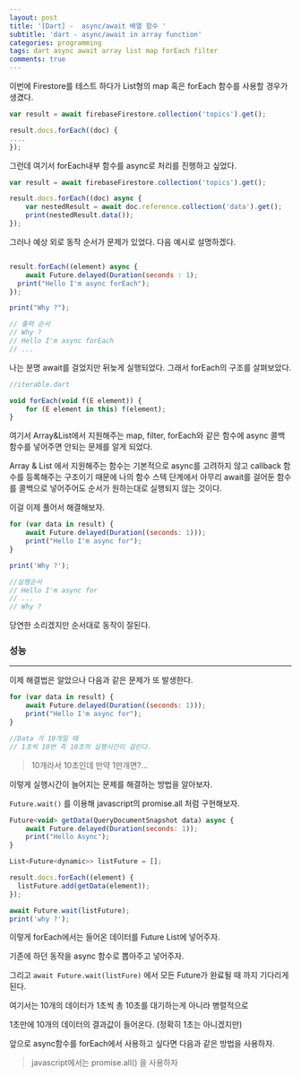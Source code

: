 ```yaml
---
layout: post
title: '[Dart] -  async/await 배열 함수 '
subtitle: 'dart - async/await in array function'
categories: programming
tags: dart async await array list map forEach filter 
comments: true
---
```


이번에 Firestore를 테스트 하다가 List형의 map 혹은 forEach 함수를 사용할 경우가 생겼다.

```jsx
var result = await firebaseFirestore.collection('topics').get();

result.docs.forEach((doc) {
....
});
```

그런데 여기서 forEach내부 함수를 async로 처리를 진행하고 싶었다.

```jsx
var result = await firebaseFirestore.collection('topics').get();

result.docs.forEach((doc) async {
	var nestedResult = await doc.reference.collection('data').get();
	print(nestedResult.data());
});
```

그러나 예상 외로 동작 순서가 문제가 있었다.
다음 예시로 설명하겠다.

```jsx

result.forEach((element) async {
	await Future.delayed(Duration(seconds : 1);
  print("Hello I'm async forEach");
});

print("Why ?");

// 출력 순서
// Why ?
// Hello I'm async forEach
// ...
```

나는 분명 await를 걸었지만 뒤늦게 실행되었다.
그래서 forEach의 구조를 살펴보았다.

```jsx
//iterable.dart

void forEach(void f(E element)) {
    for (E element in this) f(element);
}
```

여기서 Array&List에서 지원해주는 map, filter, forEach와 같은 함수에 async 콜백 함수를 넣어주면 안되는 문제를 알게 되었다.

Array & List 에서 지원해주는 함수는 기본적으로 async를 고려하지 않고 callback 함수를 등록해주는 구조이기 때문에 나의 함수 스텍 단계에서 아무리 await를 걸어둔 함수를 콜백으로 넣어주어도 순서가 원하는대로 실행되지 않는 것이다.

이걸 이제 풀어서 해결해보자.

```jsx
for (var data in result) {
	await Future.delayed(Duration((seconds: 1)));
	print("Hello I'm async for");
}

print('Why ?');

//실행순서
// Hello I'm async for
// ...
// Why ?
```

당연한 소리겠지만 순서대로 동작이 잘된다.

### 성능

---

이제 해결법은 알았으나 다음과 같은 문제가 또 발생한다.

```jsx
for (var data in result) {
	await Future.delayed(Duration((seconds: 1)));
	print("Hello I'm async for");
}

//Data 가 10개일 때
// 1초씩 10번 즉 10초의 실행시간이 걸린다.
```

> 10개라서 10초인데 만약 1만개면?...

이렇게 실행시간이 늘어지는 문제를 해결하는 방법을 알아보자.

`Future.wait()` 를 이용해 javascript의 promise.all 처럼 구현해보자.

```jsx
Future<void> getData(QueryDocumentSnapshot data) async {
    await Future.delayed(Duration(seconds: 1));
    print("Hello Async");
}

List<Future<dynamic>> listFuture = [];

result.docs.forEach((element) {
  listFuture.add(getData(element));
});

await Future.wait(listFuture);
print('why ?');
```

이렇게 forEach에서는 들어온 데이터를 Future List에 넣어주자.

기존에 하던 동작을 async 함수로 뽑아주고 넣어주자.

그리고 `await Future.wait(listFure)` 에서 모든 Future가 완료될 때 까지 기다리게 된다.

여기서는 10개의 데이터가 1초씩 총 10초를 대기하는게 아니라 병렬적으로

1초만에 10개의 데이터의 결과값이 들어온다. (정확히 1초는 아니겠지만)

앞으로 async함수를 forEach에서 사용하고 싶다면 다음과 같은 방법을 사용하자.

> javascript에서는 promise.all() 을 사용하자
